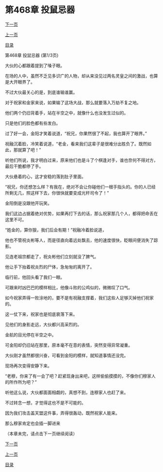 <h1>第468章   投鼠忌器</h1>
            <div><p><a href="./1402_%E7%AC%AC468%E7%AB%A0_%E6%8A%95%E9%BC%A0%E5%BF%8C%E5%99%A8.md">下一页</a></p><p><a href="./1400_%E7%AC%AC467%E7%AB%A0_%E5%8A%BF%E5%9D%87%E5%8A%9B%E6%95%8C.md">上一页</a></p><p><a href="../">目录</a></p></div>
            <div><p>第468章   投鼠忌器 (第1/3页)</p><p>大伙的心都跟着提到了嗓子眼。</p><p>在场的人中，虽然不乏见多识广的人物，却从来没见过两名灵皇之间的激战，也算是大开眼界了。</p><p>不过大伙最关心的是，到底谁输谁赢。</p><p>对于祝家和金家来说，如果输了这场大战，那么就要落入万劫不复之地。</p><p>他们两个仍旧背着手，站在半空之中，就像什么也没发生过似的。</p><p>只是他们的脸色都有些发白。</p><p>过了好一会，金阳才笑着说道，“祝兄，你果然很了不起，我也算开了眼界。”</p><p>祝融沉着脸，冷笑着说道，“老金，看来我们这辈子是很难分出胜负了。既然如此，那就算了吧！”</p><p>听他们所说，我才明白过来，原来他们也是斗了个棋逢对手，谁也奈何不得对方，最后干脆都停了手。</p><p>大伙悬着的心，这才安稳的落到肚子里面。</p><p>“祝兄，你还想怎么样？有我在，绝对不会让你碰他们一根手指头的。你的人已经所剩无几，照这样下去，你很快就要变成光杆司令了！”</p><p>金阳倒是没跟他开玩笑。</p><p>我们这边占据着绝对优势，如果再打下去的话，那么祝家那几个人，都得把命丢在这里不可。</p><p>“姓金的，算你狠，我们后会有期！”祝融冷着脸说道，</p><p>他也不管祝炎彬等人，而是径直向着远处飘去，他的速度很快，眨眼间便消失了踪影。</p><p>见连老祖宗都走了，祝炎彬他们立刻就没了脾气。</p><p>他让手下抬着祝炎烈的尸体，急匆匆的离开了。</p><p>临行前，他回头看了我们一眼。</p><p>可跟来时凶巴巴的模样相比，他像斗败的公鸡似的，微微叹了口气。</p><p>如今祝家弄得一败涂地的，要不是有祝融支撑着，我们这些人足够灭掉他们祝家的。</p><p>这一仗下来，祝家也是彻底衰落下来。</p><p>见他们的身影走远，大伙都兴高采烈的。</p><p>金航的目光停在半空之中。</p><p>可金阳却仍旧站在那里，原本毫不在意的表情，突然变得异常凝重。</p><p>大伙刚才虽然都很兴奋，可看到金阳的模样，就知道事情还没完。</p><p>现场再次变得安静下来。</p><p>“老穆，你来了有一会了吧？赶紧现身出来吧，这样偷偷摸摸的，不像你们穆家人的所作所为吧？”</p><p>听他这么说，大伙都面面相觑的，真想不到，连穆家人也赶了来。</p><p>不过转念一想，才觉得这也不是不可能的。</p><p>因为我们攻击盖天盟这件事，弄得很轰动，既然祝家人能来。</p><p>那么穆家肯定也会插一脚进来</p><p>（本章未完，请点击下一页继续阅读）</p></div>
            <div><p><a href="./1402_%E7%AC%AC468%E7%AB%A0_%E6%8A%95%E9%BC%A0%E5%BF%8C%E5%99%A8.md">下一页</a></p><p><a href="./1400_%E7%AC%AC467%E7%AB%A0_%E5%8A%BF%E5%9D%87%E5%8A%9B%E6%95%8C.md">上一页</a></p><p><a href="../">目录</a></p></div>